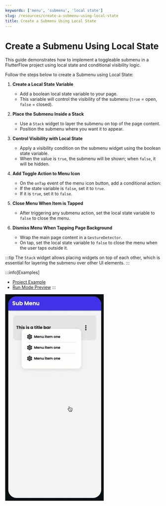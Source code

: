 ```yaml
---
keywords: ['menu', 'submenu', 'local state']
slug: /resources/create-a-submenu-using-local-state
title: Create a Submenu Using Local State
---
```


# Create a Submenu Using Local State

This guide demonstrates how to implement a toggleable submenu in a FlutterFlow project using local state and conditional visibility logic.

Follow the steps below to create a Submenu using Local State:

   1. **Create a Local State Variable**  
      - Add a boolean local state variable to your page.  
      - This variable will control the visibility of the submenu (`true` = open, `false` = closed).

   2. **Place the Submenu Inside a Stack**  
      - Use a `Stack` widget to layer the submenu on top of the page content.  
      - Position the submenu where you want it to appear.

   3. **Control Visibility with Local State**  
      - Apply a visibility condition on the submenu widget using the boolean state variable.  
      - When the value is `true`, the submenu will be shown; when `false`, it will be hidden.

   4. **Add Toggle Action to Menu Icon**  
      - On the `onTap` event of the menu icon button, add a conditional action:  
      - If the state variable is `false`, set it to `true`.  
      - If it is `true`, set it to `false`.

   5. **Close Menu When Item is Tapped**  
      - After triggering any submenu action, set the local state variable to `false` to close the menu.

   6. **Dismiss Menu When Tapping Page Background**  
      - Wrap the main page content in a `GestureDetector`.  
      - On tap, set the local state variable to `false` to close the menu when the user taps outside it.

:::tip
The `Stack` widget allows placing widgets on top of each other, which is essential for layering the submenu over other UI elements.
:::

:::info[Examples]
- [Project Example](https://app.flutterflow.io/project/sub-menu-840l5q)
- [Run Mode Preview](https://app.flutterflow.io/run/LfzBGTaef8WldndHa2x4)
:::

![](imgs/20250430121319778896.gif)